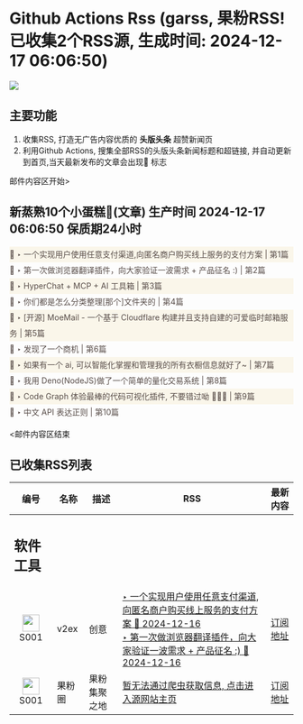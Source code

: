 # Github Actions Rss (garss, 果粉RSS! 已收集2个RSS源, 生成时间: 2024-12-17 06:06:50)

![](https://cdn.jsdelivr.net/gh/xinkeji/garss/_media/ga-rss.png)



## 主要功能
1. 收集RSS, 打造无广告内容优质的 **头版头条** 超赞新闻页
2. 利用Github Actions, 搜集全部RSS的头版头条新闻标题和超链接, 并自动更新到首页,当天最新发布的文章会出现🌈 标志

邮件内容区开始>
<h2>新蒸熟10个小蛋糕🍰(文章) 生产时间 2024-12-17 06:06:50 保质期24小时</h2>

<div style='line-height:3;background-color:#FAF6EA;' ><a href='https://www.v2ex.com/t/1097892#reply13' style="line-height:2;text-decoration:none;display:block;color:#584D49;">🌈 ‣ 一个实现用户使用任意支付渠道,向匿名商户购买线上服务的支付方案 | 第1篇</a></div><div style='line-height:3;' ><a href='https://www.v2ex.com/t/1097981#reply8' style="line-height:2;text-decoration:none;display:block;color:#584D49;">🌈 ‣ 第一次做浏览器翻译插件，向大家验证一波需求 + 产品征名 :) | 第2篇</a></div><div style='line-height:3;background-color:#FAF6EA;' ><a href='https://www.v2ex.com/t/1098026#reply0' style="line-height:2;text-decoration:none;display:block;color:#584D49;">🌈 ‣ HyperChat + MCP + AI 工具箱 | 第3篇</a></div><div style='line-height:3;' ><a href='https://www.v2ex.com/t/1097873#reply33' style="line-height:2;text-decoration:none;display:block;color:#584D49;">🌈 ‣ 你们都是怎么分类整理[那个]文件夹的 | 第4篇</a></div><div style='line-height:3;background-color:#FAF6EA;' ><a href='https://www.v2ex.com/t/1097987#reply0' style="line-height:2;text-decoration:none;display:block;color:#584D49;">🌈 ‣ [开源] MoeMail - 一个基于 Cloudflare 构建并且支持自建的可爱临时邮箱服务 | 第5篇</a></div><div style='line-height:3;' ><a href='https://www.v2ex.com/t/1097842#reply10' style="line-height:2;text-decoration:none;display:block;color:#584D49;">🌈 ‣ 发现了一个商机 | 第6篇</a></div><div style='line-height:3;background-color:#FAF6EA;' ><a href='https://www.v2ex.com/t/1097934#reply8' style="line-height:2;text-decoration:none;display:block;color:#584D49;">🌈 ‣ 如果有一个 ai, 可以智能化掌握和管理我的所有衣橱信息就好了~ | 第7篇</a></div><div style='line-height:3;' ><a href='https://www.v2ex.com/t/1097895#reply2' style="line-height:2;text-decoration:none;display:block;color:#584D49;">🌈 ‣ 我用 Deno(NodeJS)做了一个简单的量化交易系统 | 第8篇</a></div><div style='line-height:3;background-color:#FAF6EA;' ><a href='https://www.v2ex.com/t/1097831#reply0' style="line-height:2;text-decoration:none;display:block;color:#584D49;">🌈 ‣ Code Graph 体验最棒的代码可视化插件, 不要错过呦 🌹🌹🌹 | 第9篇</a></div><div style='line-height:3;' ><a href='https://www.v2ex.com/t/1097824#reply5' style="line-height:2;text-decoration:none;display:block;color:#584D49;">🌈 ‣ 中文 API 表达正则 | 第10篇</a></div>

<邮件内容区结束

## 已收集RSS列表

| 编号 | 名称 | 描述 | RSS | 最新内容 |
| --- | --- | --- | --- | --- |
| <h2 id="软件工具">软件工具</h2> |  |   |  |  |
| <div id="S001" style="text-align: center;"><img src="https://cdn.jsdelivr.net/gh/zhaoolee/garss/_media/favicon/S001.png" width="30px" style="width:30px;height: auto;"/><br><span>S001</span></div> | v2ex | 创意 | [‣ 一个实现用户使用任意支付渠道,向匿名商户购买线上服务的支付方案 🌈 2024-12-16](https://www.v2ex.com/t/1097892#reply13)<br/>[‣ 第一次做浏览器翻译插件，向大家验证一波需求 + 产品征名 :) 🌈 2024-12-16](https://www.v2ex.com/t/1097981#reply8) | [订阅地址](https://www.v2ex.com/feed/tab/creative.xml) |
| <div id="S001" style="text-align: center;"><img src="https://cdn.jsdelivr.net/gh/zhaoolee/garss/_media/favicon/S001.png" width="30px" style="width:30px;height: auto;"/><br><span>S001</span></div> | 果粉圈 | 果粉集聚之地 | [暂无法通过爬虫获取信息, 点击进入源网站主页](https://g0f.cn) | [订阅地址](https://g0f.cn/rss.xml) |



